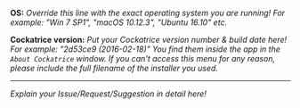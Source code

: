 <b>OS:</b>
*Override this line with the exact operating system you are running!
For example: "Win 7 SP1", "macOS 10.12.3", "Ubuntu 16.10" etc.*

<b>Cockatrice version:</b>
*Put your Cockatrice version number & build date here! For example: "2d53ce9 (2016-02-18)"
You find them inside the app in the `About Cockatrice` window. If you can't access this menu for any reason, please include the full filename of the installer you used.*

__________


*Explain your Issue/Request/Suggestion in detail here!*
